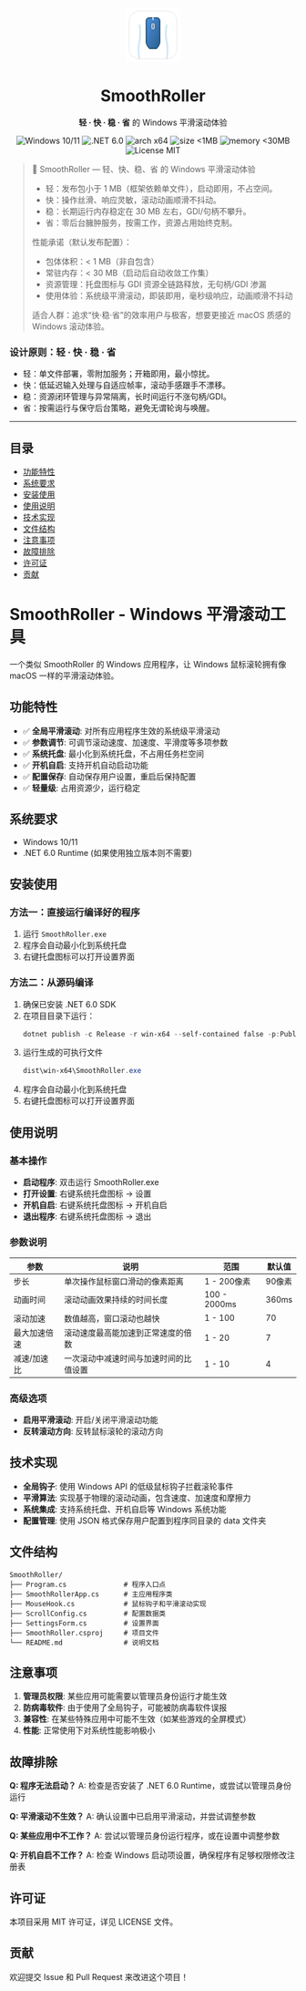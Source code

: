 <div align="center">
  <img src="assets/app-icon.svg" alt="SmoothRoller Logo" width="96" />
  <h1>SmoothRoller</h1>
  <p><b>轻 · 快 · 稳 · 省</b> 的 Windows 平滑滚动体验</p>
  <p>
    <img alt="Windows 10/11" src="https://img.shields.io/badge/Windows-10%2F11-0078D6?style=flat-square&logo=windows&logoColor=white" />
    <img alt=".NET 6.0" src="https://img.shields.io/badge/.NET-6.0-512BD4?style=flat-square&logo=.net&logoColor=white" />
    <img alt="arch x64" src="https://img.shields.io/badge/arch-x64-94A3B8?style=flat-square&labelColor=334155" />
    <img alt="size <1MB" src="https://img.shields.io/badge/size-%3C1MB-8EC5FF?style=flat-square&labelColor=3B82F6" />
    <img alt="memory <30MB" src="https://img.shields.io/badge/memory-%3C30MB-8EC5FF?style=flat-square&labelColor=3B82F6" />
    <img alt="License MIT" src="https://img.shields.io/badge/license-MIT-94A3B8?style=flat-square&labelColor=334155" />
  </p>
</div>

> 🚀 SmoothRoller — 轻、快、稳、省 的 Windows 平滑滚动体验
>
> - 轻：发布包小于 1 MB（框架依赖单文件），启动即用，不占空间。
> - 快：操作丝滑、响应灵敏，滚动动画顺滑不抖动。
> - 稳：长期运行内存稳定在 30 MB 左右，GDI/句柄不攀升。
> - 省：零后台臃肿服务，按需工作，资源占用始终克制。
>
> 性能承诺（默认发布配置）：
> - 包体体积：< 1 MB（非自包含）
> - 常驻内存：< 30 MB（启动后自动收敛工作集）
> - 资源管理：托盘图标与 GDI 资源全链路释放，无句柄/GDI 渗漏
> - 使用体验：系统级平滑滚动，即装即用，毫秒级响应，动画顺滑不抖动
>
> 适合人群：追求“快·稳·省”的效率用户与极客，想要更接近 macOS 质感的 Windows 滚动体验。

### 设计原则：轻 · 快 · 稳 · 省
- 轻：单文件部署，零附加服务；开箱即用，最小惊扰。
- 快：低延迟输入处理与自适应帧率，滚动手感跟手不漂移。
- 稳：资源闭环管理与异常隔离，长时间运行不涨句柄/GDI。
- 省：按需运行与保守后台策略，避免无谓轮询与唤醒。

---

## 目录
- [功能特性](#功能特性)
- [系统要求](#系统要求)
- [安装使用](#安装使用)
- [使用说明](#使用说明)
- [技术实现](#技术实现)
- [文件结构](#文件结构)
- [注意事项](#注意事项)
- [故障排除](#故障排除)
- [许可证](#许可证)
- [贡献](#贡献)

# SmoothRoller - Windows 平滑滚动工具

一个类似 SmoothRoller 的 Windows 应用程序，让 Windows 鼠标滚轮拥有像 macOS 一样的平滑滚动体验。

## 功能特性

- ✅ **全局平滑滚动**: 对所有应用程序生效的系统级平滑滚动
- ✅ **参数调节**: 可调节滚动速度、加速度、平滑度等多项参数
- ✅ **系统托盘**: 最小化到系统托盘，不占用任务栏空间
- ✅ **开机自启**: 支持开机自动启动功能
- ✅ **配置保存**: 自动保存用户设置，重启后保持配置
- ✅ **轻量级**: 占用资源少，运行稳定

## 系统要求

- Windows 10/11
- .NET 6.0 Runtime (如果使用独立版本则不需要)

## 安装使用

### 方法一：直接运行编译好的程序
1. 运行 `SmoothRoller.exe`
2. 程序会自动最小化到系统托盘
3. 右键托盘图标可以打开设置界面

### 方法二：从源码编译
1. 确保已安装 .NET 6.0 SDK
2. 在项目目录下运行：
   ```powershell
   dotnet publish -c Release -r win-x64 --self-contained false -p:PublishSingleFile=true
   ```
3. 运行生成的可执行文件
   ```powershell
   dist\win-x64\SmoothRoller.exe
   ```
4. 程序会自动最小化到系统托盘
5. 右键托盘图标可以打开设置界面

## 使用说明

### 基本操作
- **启动程序**: 双击运行 SmoothRoller.exe
- **打开设置**: 右键系统托盘图标 → 设置
- **开机自启**: 右键系统托盘图标 → 开机自启
- **退出程序**: 右键系统托盘图标 → 退出

### 参数说明

| 参数 | 说明 | 范围 | 默认值 |
|------|------|------|--------|
| 步长 | 单次操作鼠标窗口滑动的像素距离 | 1 - 200像素 | 90像素 |
| 动画时间 | 滚动动画效果持续的时间长度 | 100 - 2000ms | 360ms |
| 滚动加速 | 数值越高，窗口滚动也越快 | 1 - 100 | 70 |
| 最大加速倍速 | 滚动速度最高能加速到正常速度的倍数 | 1 - 20 | 7 |
| 减速/加速比 | 一次滚动中减速时间与加速时间的比值设置 | 1 - 10 | 4 |

### 高级选项
- **启用平滑滚动**: 开启/关闭平滑滚动功能
- **反转滚动方向**: 反转鼠标滚轮的滚动方向

## 技术实现

- **全局钩子**: 使用 Windows API 的低级鼠标钩子拦截滚轮事件
- **平滑算法**: 实现基于物理的滚动动画，包含速度、加速度和摩擦力
- **系统集成**: 支持系统托盘、开机自启等 Windows 系统功能
- **配置管理**: 使用 JSON 格式保存用户配置到程序同目录的 data 文件夹

## 文件结构

```
SmoothRoller/
├── Program.cs              # 程序入口点
├── SmoothRollerApp.cs      # 主应用程序类
├── MouseHook.cs            # 鼠标钩子和平滑滚动实现
├── ScrollConfig.cs         # 配置数据类
├── SettingsForm.cs         # 设置界面
├── SmoothRoller.csproj     # 项目文件
└── README.md               # 说明文档
```

## 注意事项

1. **管理员权限**: 某些应用可能需要以管理员身份运行才能生效
2. **防病毒软件**: 由于使用了全局钩子，可能被防病毒软件误报
3. **兼容性**: 在某些特殊应用中可能不生效（如某些游戏的全屏模式）
4. **性能**: 正常使用下对系统性能影响极小

## 故障排除

**Q: 程序无法启动？**
A: 检查是否安装了 .NET 6.0 Runtime，或尝试以管理员身份运行

**Q: 平滑滚动不生效？**
A: 确认设置中已启用平滑滚动，并尝试调整参数

**Q: 某些应用中不工作？**
A: 尝试以管理员身份运行程序，或在设置中调整参数

**Q: 开机自启不工作？**
A: 检查 Windows 启动项设置，确保程序有足够权限修改注册表

## 许可证

本项目采用 MIT 许可证，详见 LICENSE 文件。

## 贡献

欢迎提交 Issue 和 Pull Request 来改进这个项目！